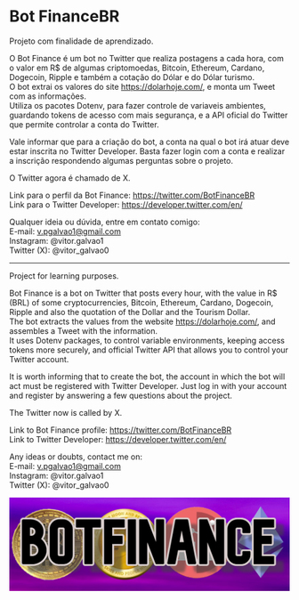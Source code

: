 # Bot FinanceBR
Projeto com finalidade de aprendizado.<br />

O Bot Finance é um bot no Twitter que realiza postagens a cada hora, com o valor em R$ de algumas criptomoedas, Bitcoin, Ethereum, Cardano, Dogecoin, Ripple e também a cotação do Dólar e do Dólar turismo.<br />
O bot extrai os valores do site https://dolarhoje.com/, e monta um Tweet com as informações.<br />
Utiliza os pacotes Dotenv, para fazer controle de variaveis ambientes, guardando tokens de acesso com mais segurança, e a API oficial do Twitter que permite controlar a conta do Twitter.<br />

Vale informar que para a criação do bot, a conta na qual o bot irá atuar deve estar inscrita no Twitter Developer. Basta fazer login com a conta e realizar a inscrição respondendo algumas perguntas sobre o projeto.<br />

O Twitter agora é chamado de X. <br />

Link para o perfil da Bot Finance: https://twitter.com/BotFinanceBR <br />
Link para o Twitter Developer: https://developer.twitter.com/en/ <br />

Qualquer ideia ou dúvida, entre em contato comigo: <br />
E-mail: v.pgalvao1@gmail.com <br />
Instagram: @vitor.galvao1 <br />
Twitter (X): @vitor_galvao0 <br />

-----------------------------------------------------------------------------

Project for learning purposes.<br />

Bot Finance is a bot on Twitter that posts every hour, with the value in R$ (BRL) of some cryptocurrencies, Bitcoin, Ethereum, Cardano, Dogecoin, Ripple and also the quotation of the Dollar and the Tourism Dollar.<br />
The bot extracts the values from the website https://dolarhoje.com/, and assembles a Tweet with the information.<br />
It uses Dotenv packages, to control variable environments, keeping access tokens more securely, and official Twitter API that allows you to control your Twitter account.<br />

It is worth informing that to create the bot, the account in which the bot will act must be registered with Twitter Developer. Just log in with your account and register by answering a few questions about the project.<br />

The Twitter now is called by X. <br />

Link to Bot Finance profile: https://twitter.com/BotFinanceBR <br />
Link to Twitter Developer: https://developer.twitter.com/en/ <br />

Any ideas or doubts, contact me on: <br />
E-mail: v.pgalvao1@gmail.com <br />
Instagram: @vitor.galvao1 <br />
Twitter (X): @vitor_galvao0 <br />

![BannerBotFinance](https://github.com/Vapg2015/bot-financeBR/blob/main/TwitterProfile/BannerBotFinance.jpg)

